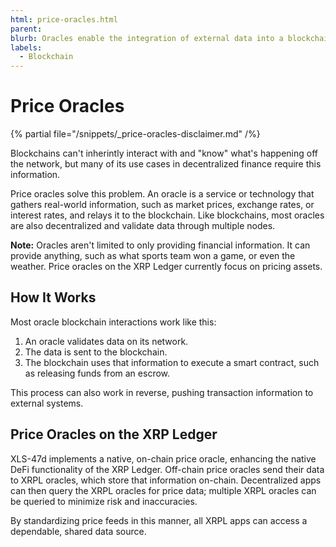```yaml
---
html: price-oracles.html
parent:
blurb: Oracles enable the integration of external data into a blockchain network.
labels:
  - Blockchain
---
```

# Price Oracles

{% partial file="/snippets/_price-oracles-disclaimer.md" /%}

Blockchains can't inherintly interact with and "know" what's happening off the network, but many of its use cases in decentralized finance require this information.

Price oracles solve this problem. An oracle is a service or technology that gathers real-world information, such as market prices, exchange rates, or interest rates, and relays it to the blockchain. Like blockchains, most oracles are also decentralized and validate data through multiple nodes.

**Note:** Oracles aren't limited to only providing financial information. It can provide anything, such as what sports team won a game, or even the weather. Price oracles on the XRP Ledger currently focus on pricing assets.


## How It Works

Most oracle blockchain interactions work like this:

1. An oracle validates data on its network.
2. The data is sent to the blockchain.
3. The blockchain uses that information to execute a smart contract, such as releasing funds from an escrow.

This process can also work in reverse, pushing transaction information to external systems.


## Price Oracles on the XRP Ledger

XLS-47d implements a native, on-chain price oracle, enhancing the native DeFi functionality of the XRP Ledger. Off-chain price oracles send their data to XRPL oracles, which store that information on-chain. Decentralized apps can then query the XRPL oracles for price data; multiple XRPL oracles can be queried to minimize risk and inaccuracies.

By standardizing price feeds in this manner, all XRPL apps can access a dependable, shared data source.